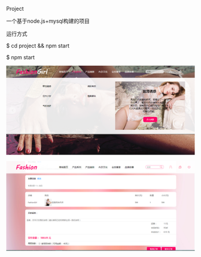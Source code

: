 Project

一个基于node.js+mysql构建的项目

运行方式

$ cd project && npm start

$ npm start

![image](https://github.com/1453925044/Project/blob/master/static/img/index.png)

![image](https://github.com/1453925044/Project/blob/master/static/img/product.png)
